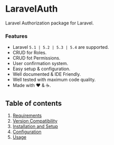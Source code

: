 # LaravelAuth

Laravel Authorization package for Laravel.

### Features

  * Laravel `5.1 | 5.2 | 5.3 | 5.4` are supported.
  * CRUD for Roles.
  * CRUD fot Permissions.
  * User confirmation system.
  * Easy setup &amp; configuration.
  * Well documented &amp; IDE Friendly.
  * Well tested with maximum code quality.
  * Made with :heart: &amp; :coffee:.

## Table of contents

1. [Requirements](1-Requirements.md)
2. [Version Compatibility](2-Version-Compatibility.md)
3. [Installation and Setup](3-Installation-and-Setup.md)
4. [Configuration](4-Configuration.md)
5. [Usage](5-Usage.md)
